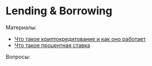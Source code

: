 # Lending & Borrowing


Материалы:

* [Что такое криптокредитование и как оно работает](https://academy.binance.com/ru/articles/what-is-crypto-lending-and-how-does-it-work)
* [Что такое процентная ставка](https://academy.binance.com/ru/articles/interest-rates-explained)


Вопросы:
